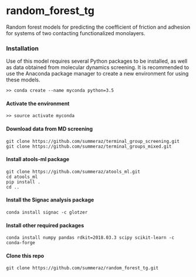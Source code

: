 # random_forest_tg
Random forest models for predicting the coefficient of friction and adhesion for systems of two contacting functionalized monolayers.

### Installation

Use of this model requires several Python packages to be installed, as well
as data obtained from molecular dynamics screening. It is recommended to
use the Anaconda package manager to create a new environment for using these
models.

`>> conda create --name myconda python=3.5`

#### Activate the environment
`>> source activate myconda`

#### Download data from MD screening

```
git clone https://github.com/summeraz/terminal_group_screening.git
git clone https://github.com/summeraz/terminal_groups_mixed.git
```

#### Install atools-ml package

```
git clone https://github.com/summeraz/atools_ml.git
cd atools_ml
pip install .
cd ..
```

#### Install the Signac analysis package
`conda install signac -c glotzer`

#### Install other required packages

```
conda install numpy pandas rdkit=2018.03.3 scipy scikit-learn -c conda-forge
```

#### Clone this repo
```
git clone https://github.com/summeraz/random_forest_tg.git
```
